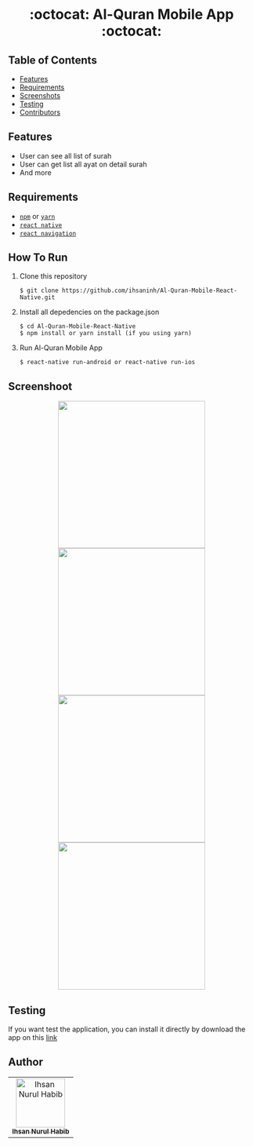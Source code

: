 <h1 align="center">:octocat: Al-Quran Mobile App :octocat:</h1>

## Table of Contents

- [Features](#features)
- [Requirements](#requirements)
- [Screenshots](#screenshots)
- [Testing](#testing)
- [Contributors](#contributors)


## Features
* User can see all list of surah
* User can get list all ayat on detail surah
* And more

## Requirements
* [`npm`](https://www.npmjs.com/get-npm) or [`yarn`](https://yarnpkg.com/) 
* [`react native`](https://facebook.github.io/react-native)
* [`react navigation`](https://reactnavigation.org/)


## How To Run

1. Clone this repository
   ```
   $ git clone https://github.com/ihsaninh/Al-Quran-Mobile-React-Native.git
   ```
2. Install all depedencies on the package.json
   ```
   $ cd Al-Quran-Mobile-React-Native
   $ npm install or yarn install (if you using yarn)
   ```
3. Run Al-Quran Mobile App
   ```
   $ react-native run-android or react-native run-ios
   ```

## Screenshoot
<div align="center">
    <img width="300" src="https://github.com/ihsaninh/Al-Quran-Mobile-React-Native/blob/master/ss2.jpg">
    <img width="300" src="https://github.com/ihsaninh/Al-Quran-Mobile-React-Native/blob/master/ss1.jpg">   
    <img width="300" src="https://github.com/ihsaninh/Al-Quran-Mobile-React-Native/blob/master/ss4.jpg">    
    <img width="300" src="https://github.com/ihsaninh/Al-Quran-Mobile-React-Native/blob/master/ss5.jpg">
</div>

## Testing
If you want test the application, you can install it directly by download the app on this <a href="https://drive.google.com/open?id=1nvTa4cJ1huyLHZ7ke7CCKQDnMBX8hoo9">link</a>


## Author
<center>
  <table>
    <tr>
      <td align="center">
        <a href="https://github.com/ihsaninh">
          <img width="100" src="https://avatars0.githubusercontent.com/u/24758414?s=460&v=4" alt="Ihsan Nurul Habib"><br/>
          <sub><b>Ihsan Nurul Habib</b></sub>
        </a>
      </td>
    </tr>
  </table>
</center>

